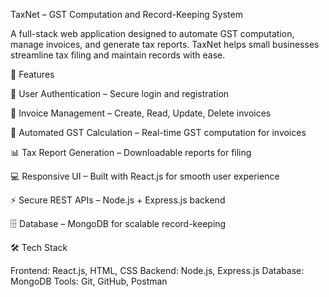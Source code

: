 TaxNet – GST Computation and Record-Keeping System

A full-stack web application designed to automate GST computation, manage invoices, and generate tax reports. TaxNet helps small businesses streamline tax filing and maintain records with ease.

🚀 Features

🔐 User Authentication – Secure login and registration

📄 Invoice Management – Create, Read, Update, Delete invoices

🧾 Automated GST Calculation – Real-time GST computation for invoices

📊 Tax Report Generation – Downloadable reports for filing

💻 Responsive UI – Built with React.js for smooth user experience

⚡ Secure REST APIs – Node.js + Express.js backend

🗄️ Database – MongoDB for scalable record-keeping

🛠️ Tech Stack

Frontend: React.js, HTML, CSS
Backend: Node.js, Express.js
Database: MongoDB
Tools: Git, GitHub, Postman
